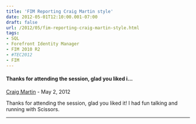```yaml
---
title: 'FIM Reporting Craig Martin style'
date: 2012-05-01T12:10:00.001-07:00
draft: false
url: /2012/05/fim-reporting-craig-martin-style.html
tags: 
- SQL
- Forefront Identity Manager
- FIM 2010 R2
- #TEC2012
- FIM
---
```


#### Thanks for attending the session, glad you liked i...
[Craig Martin](https://www.blogger.com/profile/09808879680127031778 "noreply@blogger.com") - <time datetime="2012-05-08T17:37:37.737-07:00">May 2, 2012</time>

Thanks for attending the session, glad you liked it! I had fun talking and running with Scissors.
<hr />
